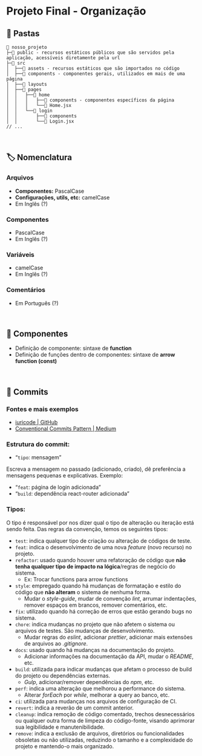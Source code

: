 # Projeto Final - Organização

## 📁 Pastas

    📂 nosso_projeto
    ├─📁 public - recursos estáticos públicos que são servidos pela aplicação, acessíveis diretamente pela url
    ├─📁 src
    │  ├──📁 assets - recursos estáticos que são importados no código
    │  ├──📁 components - componentes gerais, utilizados em mais de uma página
    │  ├──📁 layouts
    │  ├──📂 pages
    │  │   ├──📂 home
    │  │   │   ├──📁 components - componentes específicos da página
    │  │   │   └──📄 Home.jsx
    │  │   └──📂 login
    │  │       ├──📁 components
    │  │       └──📄 Login.jsx
    // ...


<br>

## 🏷️ Nomenclatura

### Arquivos
- **Componentes:** PascalCase
- **Configurações, utils, etc:** camelCase
- Em Inglês (?)

### Componentes
- PascalCase
- Em Inglês (?)

### Variáveis
- camelCase
- Em Inglês (?)

### Comentários
- Em Português (?)

<br>

## 🧩 Componentes
- Definição de componente: sintaxe de **function**
- Definição de funções dentro de componentes: sintaxe de **arrow function (const)**

<br>

## 📍 Commits
### Fontes e mais exemplos
- [iuricode | GitHub](https://github.com/iuricode/padroes-de-commits)
- [Conventional Commits Pattern | Medium](https://medium.com/linkapi-solutions/conventional-commits-pattern-3778d1a1e657)

### Estrutura do commit:
-   “`tipo`: mensagem”

Escreva a mensagem no passado (adicionado, criado), dê preferência a mensagens pequenas e explicativas. Exemplo:

-   “`feat`: página de login adicionada”
-   “`build`: dependência react-router adicionada”



### Tipos:
O tipo é responsável por nos dizer qual o tipo de alteração ou iteração está sendo feita. Das regras da convenção, temos os seguintes tipos:

-   `test`: indica qualquer tipo de criação ou alteração de códigos de teste.
-   `feat`: indica o desenvolvimento de uma nova *feature* (novo recurso) no projeto.
-   `refactor`: usado quando houver uma refatoração de código que **não tenha qualquer tipo de impacto na lógica**/regras de negócio do sistema.
    -   Ex: Trocar functions para arrow functions
-   `style`: empregado quando há mudanças de formatação e estilo do código que **não alteram** o sistema de nenhuma forma.
    -   Mudar o *style-guide*, mudar de convenção *lint*, arrumar indentações, remover espaços em brancos, remover comentários, etc.
-   `fix`: utilizado quando há correção de erros que estão gerando bugs no sistema.
-   `chore`: indica mudanças no projeto que não afetem o sistema ou arquivos de testes. São mudanças de desenvolvimento.
    -   Mudar regras do *eslint*, adicionar *prettier*, adicionar mais extensões de arquivos ao *.gitignore*.
-   `docs`: usado quando há mudanças na documentação do projeto.
    -   Adicionar informações na documentação da API, mudar o *README*, etc.
-   `build`: utilizada para indicar mudanças que afetam o processo de build do projeto ou dependências externas.
    -   *Gulp*, adicionar/remover dependências do *npm*, etc.
-   `perf`: indica uma alteração que melhorou a performance do sistema.
    -   Alterar *forEach* por *while*, melhorar a query ao banco, etc.
-   `ci`: utilizada para mudanças nos arquivos de configuração de CI.
-   `revert`: indica a reverão de um commit anterior.
-   `cleanup`: indica remoção de código comentado, trechos desnecessários ou qualquer outra forma de limpeza do código-fonte, visando aprimorar sua legibilidade e manutenibilidade.
-   `remove`: indica a exclusão de arquivos, diretórios ou funcionalidades obsoletas ou não utilizadas, reduzindo o tamanho e a complexidade do projeto e mantendo-o mais organizado.
